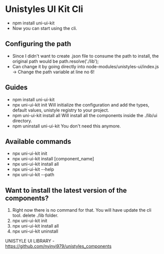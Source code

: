 # Unistyles UI Kit Cli
- npm install uni-ui-kit
- Now you can start using the cli.

## Configuring the path
- Since I didn't want to create .json file to consume the path to install, the original path would be path.resolve('./lib');
- Can change it by going directly into node-modules/unistyles-ui/index.js -> Change the path variable at line no 6!

## Guides
- npm install uni-ui-kit
- npx uni-ui-kit init
  Will initialize the configuration and add the types, default values, unistyle registry to your project.
- npm uni-ui-kit install all
  Will install all the components inside the ./lib/ui directory.
- npm uninstall uni-ui-kit
  You don't need this anymore.

## Available commands
- npx uni-ui-kit init 
- npx uni-ui-kit install [component_name]
- npx uni-ui-kit install all
- npx uni-ui-kit --help
- npx uni-ui-kit --path

## Want to install the latest version of the components?
1. Right now there is no command for that. You will have update the cli tool. delete ./lib folder.
2. npx uni-ui-kit init
3. npx uni-ui-kit install all
4. npx uni-ui-kit uninstall
   
UNISTYLE UI LIBRARY - https://github.com/nyinyi979/unistyles_components
